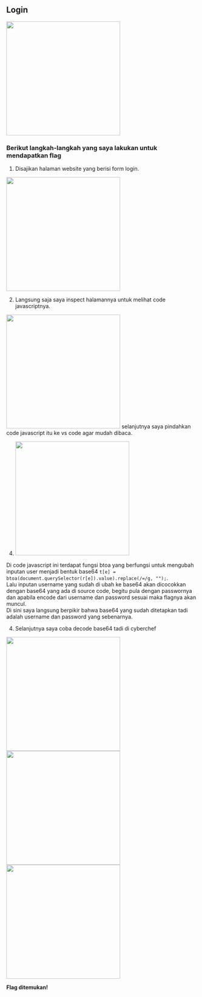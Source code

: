 ## Login  

<img src='https://github.com/lutvan/Writeup-CTF/blob/main/web%20exploitation/Login/images/1.png' width='300px'>  

### Berikut langkah-langkah yang saya lakukan untuk mendapatkan flag  


1. Disajikan halaman website yang berisi form login.  
<img src='https://github.com/lutvan/Writeup-CTF/blob/main/web%20exploitation/Login/images/2.png' width='300px'>  

2. Langsung saja saya inspect halamannya untuk melihat code javascriptnya.  
<img src='https://github.com/lutvan/Writeup-CTF/blob/main/web%20exploitation/Login/images/3.png' width='300px'>  
selanjutnya saya pindahkan code javascript itu ke vs code agar mudah dibaca.
 

4. <img src='https://github.com/lutvan/Writeup-CTF/blob/main/web%20exploitation/Login/images/7.png' width='300px'>  
Di code javascript ini terdapat fungsi btoa yang berfungsi untuk mengubah inputan user menjadi bentuk base64 `t[e] = btoa(document.querySelector(r[e]).value).replace(/=/g, "");`.  
Lalu inputan username yang sudah di ubah ke base64 akan dicocokkan dengan base64 yang ada di source code, begitu pula dengan passwornya dan apabila encode dari username dan password sesuai maka flagnya akan muncul.   
Di sini saya langsung berpikir bahwa base64 yang sudah ditetapkan tadi adalah username dan password yang sebenarnya.  

4. Selanjutnya saya coba decode base64 tadi di cyberchef  
<img src='https://github.com/lutvan/Writeup-CTF/blob/main/web%20exploitation/Login/images/4.png' width='300px'>  
<img src='https://github.com/lutvan/Writeup-CTF/blob/main/web%20exploitation/Login/images/5.png' width='300px'>  
<img src='https://github.com/lutvan/Writeup-CTF/blob/main/web%20exploitation/Login/images/6.png' width='300px'>

**Flag ditemukan!**  

